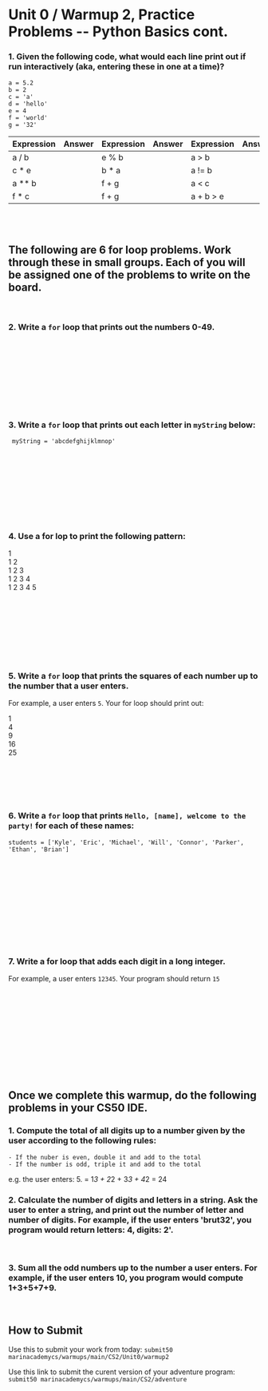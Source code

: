 # Unit 0 / Warmup 2, Practice Problems -- Python Basics cont. 

### 1. Given the following code, what would each line print out if run interactively (aka, entering these in one at a time)?

    a = 5.2
    b = 2
    c = 'a'
    d = 'hello'
    e = 4
    f = 'world'
    g = '32'

| Expression | Answer | Expression | Answer | Expression      | Answer |
|------------|--------|------------|--------|-----------------|--------|
| a / b      |        | e % b      |        | a > b           |        |
| c * e      |        | b * a      |        | a != b          |        |
| a ** b     |        | f + g      |        | a < c           |        |
| f * c      |        | f + g      |        | a + b > e       |        |

 &nbsp;  
 &nbsp; 

## The following are 6 for loop problems. Work through these in small groups. Each of you will be assigned one of the problems to write on the board.
&nbsp;  
 
### 2. Write a `for` loop that prints out the numbers 0-49.
&nbsp;  
&nbsp;  
&nbsp;  
&nbsp;  
&nbsp;  
&nbsp;  
&nbsp;  
&nbsp;
 
### 3. Write a `for` loop that prints out each letter in `myString` below:
 
     myString = 'abcdefghijklmnop'
&nbsp;  
&nbsp;  
&nbsp;  
&nbsp;  
&nbsp;  
&nbsp;  
&nbsp;  
&nbsp;  

### 4. Use a for lop to print the following pattern:
 
1   <br>
1 2   <br>
1 2 3   <br>
1 2 3 4   <br>
1 2 3 4 5  <br>
&nbsp;  
&nbsp;  
&nbsp;  
&nbsp;  
&nbsp;  
&nbsp;  
&nbsp;  
&nbsp;  
### 5. Write a `for` loop that prints the squares of each number up to the number that a user enters.
For example, a user enters `5`. Your for loop should print out:  

1 <br>
4 <br>
9 <br>
16 <br>
25 <br>
&nbsp;  
&nbsp;  
&nbsp;  
&nbsp;  
&nbsp;  

### 6. Write a `for` loop that prints `Hello, [name], welcome to the party!` for each of these names:
 
    students = ['Kyle', 'Eric', 'Michael', 'Will', 'Connor', 'Parker', 'Ethan', 'Brian']

&nbsp;  
&nbsp;  
&nbsp;  
&nbsp;  
&nbsp;  
&nbsp;  
&nbsp;  
&nbsp;  
&nbsp;  
&nbsp;  

### 7. Write a for loop that adds each digit in a long integer.
For example, a user enters `12345`. Your program should return `15`

&nbsp;  
&nbsp;  
&nbsp;  
&nbsp;  
&nbsp;  
&nbsp;  
&nbsp;  
&nbsp;  
&nbsp;  
&nbsp;  

## Once we complete this warmup, do the following problems in your CS50 IDE.

### 1. Compute the total of all digits up to a number given by the user according to the following rules:
    - If the nuber is even, double it and add to the total
    - If the number is odd, triple it and add to the total
e.g. the user enters: 5. = 1*3 + 2*2 + 3*3 + 4*2 = 24
&nbsp;  

### 2. Calculate the number of digits and letters in a string. Ask the user to enter a string, and print out the number of letter and number of digits. For example, if the user enters 'brut32', you program would return letters: 4, digits: 2'.

&nbsp;  

### 3. Sum all the odd numbers up to the number a user enters. For example, if the user enters 10, you program would compute 1+3+5+7+9.
&nbsp;  


## How to Submit

Use this to submit your work from today: 
    `submit50 marinacademycs/warmups/main/CS2/Unit0/warmup2`
	 
Use this link to submit the curent version of your adventure program:
    `submit50 marinacademycs/warmups/main/CS2/adventure`
